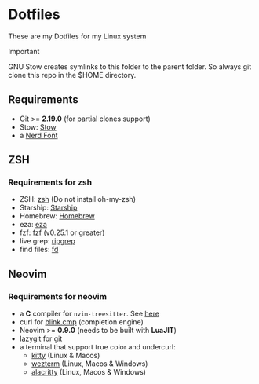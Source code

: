 # Dotfiles

These are my Dotfiles for my Linux system

> [!IMPORTANT]
> GNU Stow creates symlinks to this folder to the parent folder. So always git clone this repo in the $HOME directory.

## Requirements

- Git >= **2.19.0** (for partial clones support)
- Stow: [Stow](https://dev.to/luxcih/dotfiles-managing-with-gnu-stow-and-git-5100)
- a [Nerd Font](https://www.nerdfonts.com/)

## ZSH

### Requirements for zsh

- ZSH: [zsh](https://github.com/ohmyzsh/ohmyzsh/wiki/Installing-ZSH) (Do not install oh-my-zsh)
- Starship: [Starship](https://starship.rs/)
- Homebrew: [Homebrew](https://brew.sh/)
- eza: [eza](https://github.com/eza-community/eza/blob/main/INSTALL.md)
- fzf: [fzf](https://github.com/junegunn/fzf) (v0.25.1 or greater)
- live grep: [ripgrep](https://github.com/BurntSushi/ripgrep)
- find files: [fd](https://github.com/sharkdp/fd)

## Neovim

### Requirements for neovim

- a **C** compiler for `nvim-treesitter`. See [here](https://github.com/nvim-treesitter/nvim-treesitter#requirements)
- curl for [blink.cmp](https://github.com/Saghen/blink.cmp) (completion engine)
- Neovim >= **0.9.0** (needs to be built with **LuaJIT**)
- [lazygit](https://github.com/jesseduffield/lazygit) for git
- a terminal that support true color and undercurl:
  - [kitty](https://github.com/kovidgoyal/kitty) (Linux & Macos)
  - [wezterm](https://github.com/wez/wezterm) (Linux, Macos & Windows)
  - [alacritty](https://github.com/alacritty/alacritty) (Linux, Macos & Windows)

